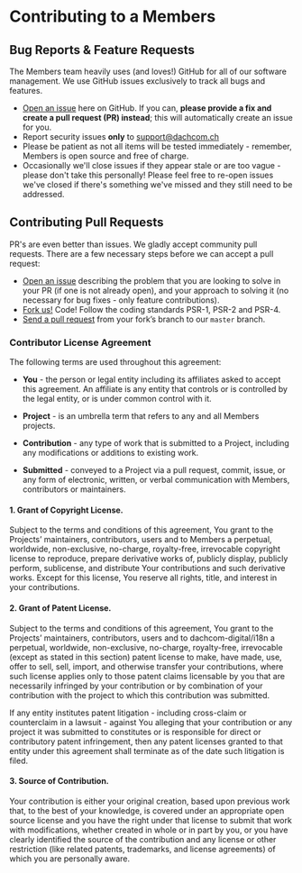 # Contributing to a Members

## Bug Reports & Feature Requests
The Members team heavily uses (and loves!) GitHub for all of our software management.
We use GitHub issues exclusively to track all bugs and features.

* [Open an issue](https://github.com/dachcom-digital/pimcore-members/issues) here on GitHub.
If you can, **please provide a fix and create a pull request (PR) instead**; this will automatically create an issue for you.
* Report security issues **only** to support@dachcom.ch
* Please be patient as not all items will be tested immediately - remember, Members is open source and free of charge.
* Occasionally we'll close issues if they appear stale or are too vague - please don't take this personally!
Please feel free to re-open issues we've closed if there's something we've missed and they still need to be addressed.

## Contributing Pull Requests
PR's are even better than issues.
We gladly accept community pull requests.
There are a few necessary steps before we can accept a pull request:

* [Open an issue](https://github.com/dachcom-digital/pimcore-members/issues) describing the problem that you are looking to solve in
your PR (if one is not already open), and your approach to solving it (no necessary for bug fixes - only feature contributions).
* [Fork us!](https://help.github.com/articles/fork-a-repo/) Code! Follow the coding standards PSR-1, PSR-2 and PSR-4.
* [Send a pull request](https://help.github.com/articles/using-pull-requests/) from your fork’s branch to our `master` branch.

### Contributor License Agreement
The following terms are used throughout this agreement:

* **You** - the person or legal entity including its affiliates asked to accept this agreement. An affiliate is any
entity that controls or is controlled by the legal entity, or is under common control with it.

* **Project** - is an umbrella term that refers to any and all Members projects.

* **Contribution** - any type of work that is submitted to a Project, including any modifications or additions to
existing work.

* **Submitted** - conveyed to a Project via a pull request, commit, issue, or any form of electronic, written, or
verbal communication with Members, contributors or maintainers.

#### 1. Grant of Copyright License.
Subject to the terms and conditions of this agreement, You grant to the Projects’ maintainers, contributors, users and
to Members a perpetual, worldwide, non-exclusive, no-charge, royalty-free, irrevocable copyright license to reproduce,
prepare derivative works of, publicly display, publicly perform, sublicense, and distribute Your contributions and such
derivative works. Except for this license, You reserve all rights, title, and interest in your contributions.

#### 2. Grant of Patent License.
Subject to the terms and conditions of this agreement, You grant to the Projects’ maintainers, contributors, users and
to dachcom-digital/i18n a perpetual, worldwide, non-exclusive, no-charge, royalty-free, irrevocable (except as stated in this section)
patent license to make, have made, use, offer to sell, sell, import, and otherwise transfer your contributions, where
such license applies only to those patent claims licensable by you that are necessarily infringed by your contribution
or by combination of your contribution with the project to which this contribution was submitted.

If any entity institutes patent litigation - including cross-claim or counterclaim in a lawsuit - against You alleging
that your contribution or any project it was submitted to constitutes or is responsible for direct or contributory
patent infringement, then any patent licenses granted to that entity under this agreement shall terminate as of the
date such litigation is filed.

#### 3. Source of Contribution.
Your contribution is either your original creation, based upon previous work that, to the best of your knowledge, is
covered under an appropriate open source license and you have the right under that license to submit that work with
modifications, whether created in whole or in part by you, or you have clearly identified the source of the contribution
and any license or other restriction (like related patents, trademarks, and license agreements) of which you are
personally aware.

